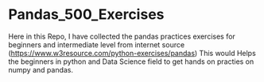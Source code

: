 # Pandas_500_Exercises
Here in this Repo, I have collected the pandas practices exercises for beginners and intermediate level from internet source  
(https://www.w3resource.com/python-exercises/pandas)
This would Helps the beginners in python and Data Science field to get hands on practies on numpy and pandas.
